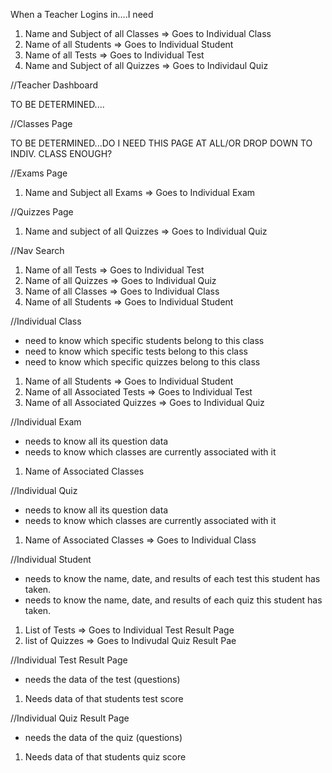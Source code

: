 When a Teacher Logins in....I need

1. Name and Subject of all Classes => Goes to Individual Class
2. Name of all Students => Goes to Individual Student
3. Name of all Tests => Goes to Individual Test
4. Name and Subject of all Quizzes => Goes to Individaul Quiz

//Teacher Dashboard

TO BE DETERMINED....

//Classes Page

TO BE DETERMINED...DO I NEED THIS PAGE AT ALL/OR DROP DOWN TO INDIV. CLASS ENOUGH?

//Exams Page

1. Name and Subject all Exams => Goes to Individual Exam

//Quizzes Page

1. Name and subject of all Quizzes => Goes to Individual Quiz

//Nav Search

1. Name of all Tests => Goes to Individual Test
2. Name of all Quizzes => Goes to Individual Quiz
3. Name of all Classes => Goes to Individual Class
4. Name of all Students => Goes to Individual Student

//Individual Class

- need to know which specific students belong to this class
- need to know which specific tests belong to this class
- need to know which specific quizzes belong to this class

1. Name of all Students => Goes to Individual Student
2. Name of all Associated Tests => Goes to Individual Test
3. Name of all Associated Quizzes => Goes to Individual Quiz

//Individual Exam

- needs to know all its question data
- needs to know which classes are currently associated with it

1. Name of Associated Classes

//Individual Quiz

- needs to know all its question data
- needs to know which classes are currently associated with it

1. Name of Associated Classes => Goes to Individual Class

//Individual Student

- needs to know the name, date, and results of each test this student has taken.
- needs to know the name, date, and results of each quiz this student has taken.

1. List of Tests => Goes to Individual Test Result Page
2. list of Quizzes => Goes to Indivudal Quiz Result Pae

//Individual Test Result Page

- needs the data of the test (questions)

1. Needs data of that students test score

//Individual Quiz Result Page

- needs the data of the quiz (questions)

1. Needs data of that students quiz score

